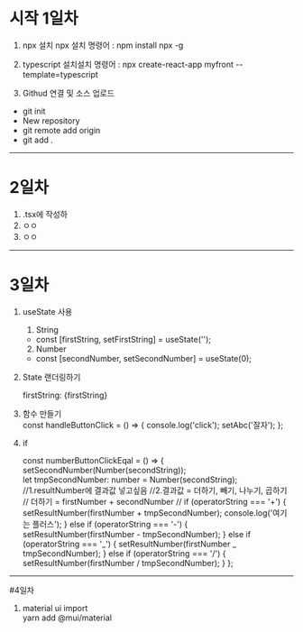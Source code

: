 # 시작 1일차

1. npx 설치 npx 설치 명령어 : npm install npx -g

2. typescript 설치설치 명령어 : npx create-react-app myfront --template=typescript

3. Githud 연결 및 소스 업로드

- git init
- New repository
- git remote add origin
- git add .

---

# 2일차

<ol>
   <li>.tsx에 작성하</li>
   <li>ㅇㅇ</li>
   <li>ㅇㅇ</li>
</ol>

---

# 3일차

1. useState 사용

   1. String

   - const [firstString, setFirstString] = useState('');

   2. Number

   - const [secondNumber, setSecondNumber] = useState(0);

2. State 랜더링하기

   firstString: {firstString}

3. 함수 만들기  
   const handleButtonClick = () => { console.log('click'); setAbc('잘자'); };

4. if

   const numberButtonClickEqal = () => { setSecondNumber(Number(secondString));  
   let tmpSecondNumber: number = Number(secondString); //1.resultNumber에 결과값 넣고싶음 //2.결과값 = 더하기, 빼기, 나누기, 곱하기 // 더하기 = firstNumber + secondNumber // if (operatorString === '+') { setResultNumber(firstNumber + tmpSecondNumber); console.log('여기는 플러스'); } else if (operatorString === '-') { setResultNumber(firstNumber - tmpSecondNumber); } else if (operatorString === '_') { setResultNumber(firstNumber _ tmpSecondNumber); } else if (operatorString === '/') { setResultNumber(firstNumber / tmpSecondNumber); } };

---

#4일차

1. material ui import  
   yarn add @mui/material
